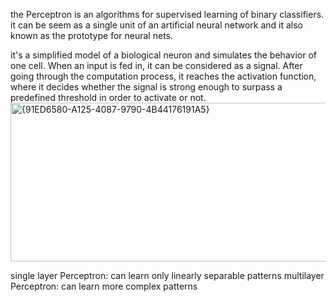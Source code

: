 the Perceptron is an algorithms for supervised learning of binary classifiers. it can be seem as a single unit of an 
artificial neural network and it also known as the prototype for neural nets.

it's a simplified model of a biological neuron and simulates the behavior of one cell.
When an input is fed in, it can be considered as a signal. After going through the computation process, it reaches the activation function, where it decides whether the signal is strong enough to surpass a predefined threshold in order to activate or not.
<img width="631" height="254" alt="{91ED6580-A125-4087-9790-4B44176191A5}" src="https://github.com/user-attachments/assets/9e52e0dc-0cdc-48e5-80f4-5d0581cce5ed" />


single layer Perceptron: can learn only linearly separable patterns
multilayer Perceptron: can learn more complex patterns


